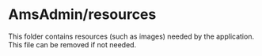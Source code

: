 # AmsAdmin/resources

This folder contains resources (such as images) needed by the application. This file can
be removed if not needed.

